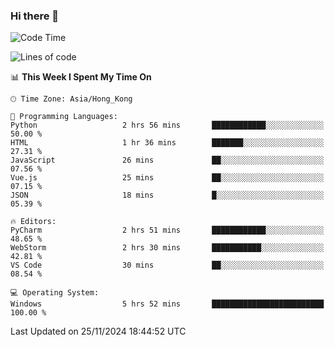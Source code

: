 ### Hi there 👋

<!--
**RoiexLee/RoiexLee** is a ✨ _special_ ✨ repository because its `README.md` (this file) appears on your GitHub profile.

Here are some ideas to get you started:

- 🔭 I’m currently working on ...
- 🌱 I’m currently learning ...
- 👯 I’m looking to collaborate on ...
- 🤔 I’m looking for help with ...
- 💬 Ask me about ...
- 📫 How to reach me: ...
- 😄 Pronouns: ...
- ⚡ Fun fact: ...
-->

<!--START_SECTION:waka-->
![Code Time](http://img.shields.io/badge/Code%20Time-755%20hrs%202%20mins-blue)

![Lines of code](https://img.shields.io/badge/From%20Hello%20World%20I%27ve%20Written-38.4%20thousand%20lines%20of%20code-blue)

📊 **This Week I Spent My Time On** 

```text
🕑︎ Time Zone: Asia/Hong_Kong

💬 Programming Languages: 
Python                   2 hrs 56 mins       ████████████░░░░░░░░░░░░░   50.00 % 
HTML                     1 hr 36 mins        ███████░░░░░░░░░░░░░░░░░░   27.31 % 
JavaScript               26 mins             ██░░░░░░░░░░░░░░░░░░░░░░░   07.56 % 
Vue.js                   25 mins             ██░░░░░░░░░░░░░░░░░░░░░░░   07.15 % 
JSON                     18 mins             █░░░░░░░░░░░░░░░░░░░░░░░░   05.39 % 

🔥 Editors: 
PyCharm                  2 hrs 51 mins       ████████████░░░░░░░░░░░░░   48.65 % 
WebStorm                 2 hrs 30 mins       ███████████░░░░░░░░░░░░░░   42.81 % 
VS Code                  30 mins             ██░░░░░░░░░░░░░░░░░░░░░░░   08.54 % 

💻 Operating System: 
Windows                  5 hrs 52 mins       █████████████████████████   100.00 % 
```


 Last Updated on 25/11/2024 18:44:52 UTC
<!--END_SECTION:waka-->
